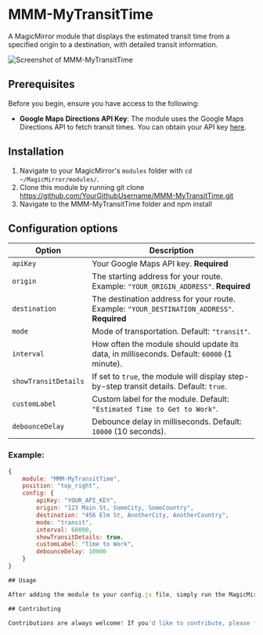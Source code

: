 # MMM-MyTransitTime

A MagicMirror module that displays the estimated transit time from a specified origin to a destination, with detailed transit information.

![Screenshot of MMM-MyTransitTime](modules/MMM-MyTransitTime/example.png)

## Prerequisites

Before you begin, ensure you have access to the following:
- **Google Maps Directions API Key**: The module uses the Google Maps Directions API to fetch transit times. You can obtain your API key [here](https://cloud.google.com/maps-platform/docs/getting-started).

## Installation

1. Navigate to your MagicMirror's `modules` folder with `cd ~/MagicMirror/modules/`.
2. Clone this module by running git clone https://github.com/YourGithubUsername/MMM-MyTransitTime.git
3. Navigate to the MMM-MyTransitTime folder and npm install

## Configuration options

| Option               | Description  |
|----------------------|--------------|
| `apiKey`             | Your Google Maps API key. **Required** |
| `origin`             | The starting address for your route. Example: `"YOUR_ORIGIN_ADDRESS"`. **Required** |
| `destination`        | The destination address for your route. Example: `"YOUR_DESTINATION_ADDRESS"`. **Required** |
| `mode`               | Mode of transportation. Default: `"transit"`. |
| `interval`           | How often the module should update its data, in milliseconds. Default: `60000` (1 minute). |
| `showTransitDetails` | If set to `true`, the module will display step-by-step transit details. Default: `true`. |
| `customLabel`        | Custom label for the module. Default: `"Estimated Time to Get to Work"`. |
| `debounceDelay`      | Debounce delay in milliseconds. Default: `10000` (10 seconds). |

### Example:

```javascript
{
    module: "MMM-MyTransitTime",
    position: "top_right",
    config: {
        apiKey: "YOUR_API_KEY",
        origin: "123 Main St, SomeCity, SomeCountry",
        destination: "456 Elm St, AnotherCity, AnotherCountry",
        mode: "transit",
        interval: 60000,
        showTransitDetails: true,
        customLabel: "Time to Work",
        debounceDelay: 10000
    }
}

## Usage

After adding the module to your config.js file, simply run the MagicMirror application. The module will display the estimated transit time and, if showTransitDetails is enabled, detailed transit steps.

## Contributing

Contributions are always welcome! If you'd like to contribute, please fork the repository and make your changes, then open a pull request.






